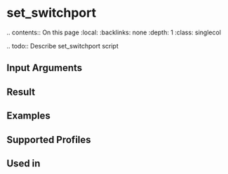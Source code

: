

# set_switchport

.. contents:: On this page
    :local:
    :backlinks: none
    :depth: 1
    :class: singlecol

.. todo::
    Describe set_switchport script

Input Arguments
---------------

Result
------

Examples
--------

Supported Profiles
------------------

Used in
-------
